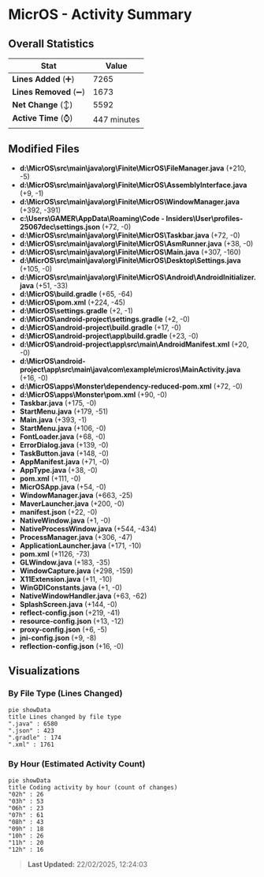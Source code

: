 # MicrOS - Activity Summary 

## Overall Statistics

| Stat                   | Value                                                             |
| ---------------------- | ----------------------------------------------------------------- |
| **Lines Added** (➕)   | 7265                                          |
| **Lines Removed** (➖) | 1673                                        |
| **Net Change** (↕)    | 5592                |
| **Active Time** (⌚)   | 447 minutes |


## Modified Files
- **d:\MicrOS\src\main\java\org\Finite\MicrOS\FileManager.java** (+210, -5)
- **d:\MicrOS\src\main\java\org\Finite\MicrOS\AssemblyInterface.java** (+9, -1)
- **d:\MicrOS\src\main\java\org\Finite\MicrOS\WindowManager.java** (+392, -391)
- **c:\Users\GAMER\AppData\Roaming\Code - Insiders\User\profiles\-25067dec\settings.json** (+72, -0)
- **d:\MicrOS\src\main\java\org\Finite\MicrOS\Taskbar.java** (+72, -0)
- **d:\MicrOS\src\main\java\org\Finite\MicrOS\AsmRunner.java** (+38, -0)
- **d:\MicrOS\src\main\java\org\Finite\MicrOS\Main.java** (+307, -160)
- **d:\MicrOS\src\main\java\org\Finite\MicrOS\Desktop\Settings.java** (+105, -0)
- **d:\MicrOS\src\main\java\org\Finite\MicrOS\Android\AndroidInitializer.java** (+51, -33)
- **d:\MicrOS\build.gradle** (+65, -64)
- **d:\MicrOS\pom.xml** (+224, -45)
- **d:\MicrOS\settings.gradle** (+2, -1)
- **d:\MicrOS\android-project\settings.gradle** (+2, -0)
- **d:\MicrOS\android-project\build.gradle** (+17, -0)
- **d:\MicrOS\android-project\app\build.gradle** (+23, -0)
- **d:\MicrOS\android-project\app\src\main\AndroidManifest.xml** (+20, -0)
- **d:\MicrOS\android-project\app\src\main\java\com\example\micros\MainActivity.java** (+16, -0)
- **d:\MicrOS\apps\Monster\dependency-reduced-pom.xml** (+72, -0)
- **d:\MicrOS\apps\Monster\pom.xml** (+90, -0)
- **Taskbar.java** (+175, -0)
- **StartMenu.java** (+179, -51)
- **Main.java** (+393, -1)
- **StartMenu.java** (+106, -0)
- **FontLoader.java** (+68, -0)
- **ErrorDialog.java** (+139, -0)
- **TaskButton.java** (+148, -0)
- **AppManifest.java** (+71, -0)
- **AppType.java** (+38, -0)
- **pom.xml** (+111, -0)
- **MicrOSApp.java** (+54, -0)
- **WindowManager.java** (+663, -25)
- **MaverLauncher.java** (+200, -0)
- **manifest.json** (+22, -0)
- **NativeWindow.java** (+1, -0)
- **NativeProcessWindow.java** (+544, -434)
- **ProcessManager.java** (+306, -47)
- **ApplicationLauncher.java** (+171, -10)
- **pom.xml** (+1126, -73)
- **GLWindow.java** (+183, -35)
- **WindowCapture.java** (+298, -159)
- **X11Extension.java** (+11, -10)
- **WinGDIConstants.java** (+1, -0)
- **NativeWindowHandler.java** (+63, -62)
- **SplashScreen.java** (+144, -0)
- **reflect-config.json** (+219, -41)
- **resource-config.json** (+13, -12)
- **proxy-config.json** (+6, -5)
- **jni-config.json** (+9, -8)
- **reflection-config.json** (+16, -0)

## Visualizations

### By File Type (Lines Changed)

```mermaid
pie showData
title Lines changed by file type
".java" : 6580
".json" : 423
".gradle" : 174
".xml" : 1761
```

### By Hour (Estimated Activity Count)

```mermaid
pie showData
title Coding activity by hour (count of changes)
"02h" : 26
"03h" : 53
"06h" : 23
"07h" : 61
"08h" : 43
"09h" : 18
"10h" : 26
"11h" : 20
"12h" : 16
```


> **Last Updated:** 22/02/2025, 12:24:03